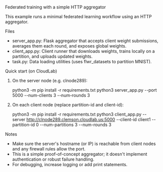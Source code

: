 Federated training with a simple HTTP aggregator

This example runs a minimal federated learning workflow using an HTTP aggregator.

Files
- server_app.py: Flask aggregator that accepts client weight submissions, averages them each round, and exposes global weights.
- client_app.py: Client runner that downloads weights, trains locally on a partition, and uploads updated weights.
- task.py: Data loading utilities (uses flwr_datasets to partition MNIST).

Quick start (on CloudLab)

1. On the server node (e.g. clnode289):

   python3 -m pip install -r requirements.txt
   python3 server_app.py --port 5000 --num-clients 3 --num-rounds 3

2. On each client node (replace partition-id and client-id):

   python3 -m pip install -r requirements.txt
   python3 client_app.py --server http://clnode289.clemson.cloudlab.us:5000 --client-id client1 --partition-id 0 --num-partitions 3 --num-rounds 3

Notes
- Make sure the server's hostname (or IP) is reachable from client nodes and any firewall rules allow the port.
- This is a simple proof-of-concept aggregator; it doesn't implement authentication or robust failure handling.
- For debugging, increase logging or add print statements.
